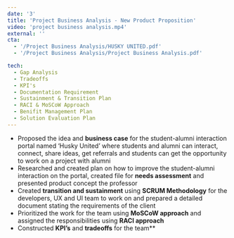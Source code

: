 ```yaml
---
date: '3'
title: 'Project Business Analysis - New Product Proposition'
video: 'project business analysis.mp4'
external: ''
cta:
  - '/Project Business Analysis/HUSKY UNITED.pdf'
  - '/Project Business Analysis/Project Business Analysis.pdf'

tech:
  - Gap Analysis
  - Tradeoffs
  - KPI's
  - Documentation Requirement
  - Sustainment & Transition Plan
  - RACI & MoSCoW Approach
  - Benifit Management Plan
  - Solution Evaluation Plan
---
```


- Proposed the idea and **business case** for the student-alumni interaction portal named ‘Husky United’ where students and alumni can interact, connect, share ideas, get referrals and students can get the opportunity to work on a project with alumni
- Researched and created plan on how to improve the student-alumni interaction on the portal, created file for **needs assessment** and presented product concept the professor
- Created **transition and sustainment** using **SCRUM Methodology** for the developers, UX and UI team to work on and prepared a detailed document stating the requirements of the client
- Prioritized the work for the team using **MoSCoW approach** and assigned the responsibilities using **RACI approach**
- Constructed **KPI’s** and **tradeoffs** for the team**